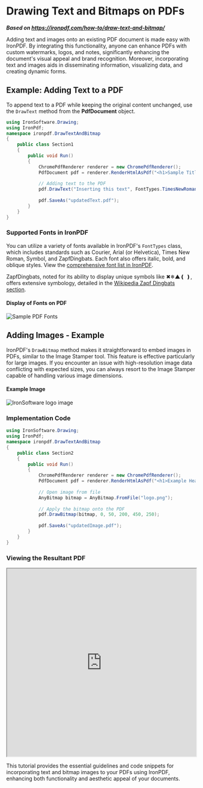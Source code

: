 # Drawing Text and Bitmaps on PDFs

***Based on <https://ironpdf.com/how-to/draw-text-and-bitmap/>***


Adding text and images onto an existing PDF document is made easy with IronPDF. By integrating this functionality, anyone can enhance PDFs with custom watermarks, logos, and notes, significantly enhancing the document's visual appeal and brand recognition. Moreover, incorporating text and images aids in disseminating information, visualizing data, and creating dynamic forms.

## Example: Adding Text to a PDF

To append text to a PDF while keeping the original content unchanged, use the `DrawText` method from the **PdfDocument** object.

```cs
using IronSoftware.Drawing;
using IronPdf;
namespace ironpdf.DrawTextAndBitmap
{
    public class Section1
    {
        public void Run()
        {
            ChromePdfRenderer renderer = new ChromePdfRenderer();
            PdfDocument pdf = renderer.RenderHtmlAsPdf("<h1>Sample Title</h1>");
            
            // Adding text to the PDF
            pdf.DrawText("Inserting this text", FontTypes.TimesNewRoman.Name, FontSize: 12, PageIndex:0, X: 200, Y: 200, Color.Black, Rotation: 0);
            
            pdf.SaveAs("updatedText.pdf");
        }
    }
}
```

### Supported Fonts in IronPDF

You can utilize a variety of fonts available in IronPDF's `FontTypes` class, which includes standards such as Courier, Arial (or Helvetica), Times New Roman, Symbol, and ZapfDingbats. Each font also offers italic, bold, and oblique styles. View the [comprehensive font list in IronPDF](https://ironpdf.com/how-to/manage-fonts/#standard-fonts).

ZapfDingbats, noted for its ability to display unique symbols like ✖❄▲❪ ❫, offers extensive symbology, detailed in the [Wikipedia Zapf Dingbats section](https://en.wikipedia.org/wiki/Zapf_Dingbats).

#### Display of Fonts on PDF

<div class="content-img-align-center">
    <div class="center-image-wrapper">
         <img src="https://ironpdf.com/static-assets/pdf/how-to/draw-text-and-bitmap/draw-text-and-bitmap-fonts.webp" alt="Sample PDF Fonts" class="img-responsive add-shadow">
    </div>
</div>

## Adding Images - Example

IronPDF's `DrawBitmap` method makes it straightforward to embed images in PDFs, similar to the Image Stamper tool. This feature is effective particularly for large images. If you encounter an issue with high-resolution image data conflicting with expected sizes, you can always resort to the Image Stamper capable of handling various image dimensions.

#### Example Image

<div class="content-img-align-center">
    <div class="center-image-wrapper">
         <img src="https://ironpdf.com/static-assets/pdf/how-to/draw-text-and-bitmap/ironSoftware.png" alt="IronSoftware logo image" class="img-responsive add-shadow">
    </div>
</div>

### Implementation Code

```cs
using IronSoftware.Drawing;
using IronPdf;
namespace ironpdf.DrawTextAndBitmap
{
    public class Section2
    {
        public void Run()
        {
            ChromePdfRenderer renderer = new ChromePdfRenderer();
            PdfDocument pdf = renderer.RenderHtmlAsPdf("<h1>Example Heading</h1>");
            
            // Open image from file
            AnyBitmap bitmap = AnyBitmap.FromFile("logo.png");
            
            // Apply the bitmap onto the PDF
            pdf.DrawBitmap(bitmap, 0, 50, 200, 450, 250);
            
            pdf.SaveAs("updatedImage.pdf");
        }
    }
}
```

### Viewing the Resultant PDF

<iframe loading="lazy" src="https://ironpdf.com/static-assets/pdf/how-to/draw-text-and-bitmap/drawImage.pdf#view=fit" width="100%" height="500px">
</iframe>

This tutorial provides the essential guidelines and code snippets for incorporating text and bitmap images to your PDFs using IronPDF, enhancing both functionality and aesthetic appeal of your documents.